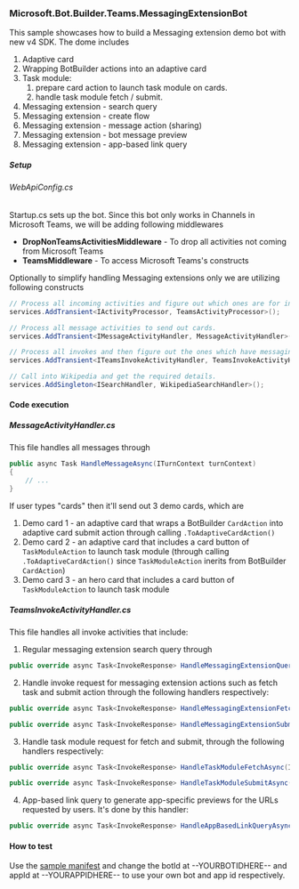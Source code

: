 ﻿### Microsoft.Bot.Builder.Teams.MessagingExtensionBot

This sample showcases how to build a Messaging extension demo bot with new v4 SDK. The dome includes

1. Adaptive card
2. Wrapping BotBuilder actions into an adaptive card
3. Task module:
    1. prepare card action to launch task module on cards.
    2. handle task module fetch / submit.
4. Messaging extension - search query
5. Messaging extension - create flow
6. Messaging extension - message action (sharing)
7. Messaging extension - bot message preview
8. Messaging extension - app-based link query

##### Setup
###### WebApiConfig.cs
Startup.cs sets up the bot. Since this bot only works in Channels in Microsoft Teams, we will be adding following
 middlewares
- **DropNonTeamsActivitiesMiddleware** - To drop all activities not coming from Microsoft Teams
- **TeamsMiddleware** - To access Microsoft Teams's constructs

Optionally to simplify handling Messaging extensions only we are utilizing following constructs

```cs
// Process all incoming activities and figure out which ones are for invoke activities
services.AddTransient<IActivityProcessor, TeamsActivityProcessor>();

// Process all message activities to send out cards.
services.AddTransient<IMessageActivityHandler, MessageActivityHandler>();

// Process all invokes and then figure out the ones which have messaging extension payload.
services.AddTransient<ITeamsInvokeActivityHandler, TeamsInvokeActivityHandler>();

// Call into Wikipedia and get the required details.
services.AddSingleton<ISearchHandler, WikipediaSearchHandler>();
```

#### Code execution
##### MessageActivityHandler.cs
This file handles all messages through
```cs
public async Task HandleMessageAsync(ITurnContext turnContext)
{
    // ...
}
```
If user types "cards" then it'll send out 3 demo cards, which are
1. Demo card 1 - an adaptive card that wraps a BotBuilder `CardAction` into adaptive card submit action through calling `.ToAdaptiveCardAction()`
2. Demo card 2 - an adaptive card that includes a card button of `TaskModuleAction` to launch task module (through calling `.ToAdaptiveCardAction()` since `TaskModuleAction` inerits from BotBuilder `CardAction`)
3. Demo card 3 - an hero card that includes a card button of `TaskModuleAction` to launch task module

##### TeamsInvokeActivityHandler.cs
This file handles all invoke activities that include:

1. Regular messaging extension search query through 
```cs
public override async Task<InvokeResponse> HandleMessagingExtensionQueryAsync(ITurnContext turnContext, MessagingExtensionQuery query) { ... }
```

2. Handle invoke request for messaging extension actions such as fetch task and submit action through the following handlers respectively:
```cs
public override async Task<InvokeResponse> HandleMessagingExtensionFetchTaskAsync(ITurnContext turnContext, MessagingExtensionAction query) { ... }
```
```cs
public override async Task<InvokeResponse> HandleMessagingExtensionSubmitActionAsync(ITurnContext turnContext, MessagingExtensionAction query) { ... }
``` 

3. Handle task module request for fetch and submit, through the following handlers respectively:
```cs
public override async Task<InvokeResponse> HandleTaskModuleFetchAsync(ITurnContext turnContext, TaskModuleRequest query) { ... }
```
```cs
public override async Task<InvokeResponse> HandleTaskModuleSubmitAsync(ITurnContext turnContext, TaskModuleRequest query) { ... }
```

4. App-based link query to generate app-specific previews for the URLs requested by users. It's done by this handler:
```cs
public override async Task<InvokeResponse> HandleAppBasedLinkQueryAsync(ITurnContext turnContext, AppBasedLinkQuery query) { ... }
```

#### How to test
Use the [sample manifest](TeamsAppManifest/manifest.json) and change the botId at --YOURBOTIDHERE-- and appId at --YOURAPPIDHERE-- to use your own bot and app id respectively.